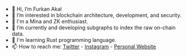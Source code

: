 - 👋 Hi, I’m Furkan Akal
- 👀 I’m interested in blockchain architecture, development, and security.
- 👀 I'm a Mina and ZK enthusiast.
- 🌱 I’m currently and developing subgraphs to index the raw on-chain data.
- 🌱 I'm learning Rust programming language.
- 📫 How to reach me: [Twitter](https://twitter.com/furkanakaldev) - [Instagram](https://instagram.com/furkanakaldev) - [Personal Website](https://furkanakal.space)

<!---
furkanakal/furkanakal is a ✨ special ✨ repository because its `README.md` (this file) appears on your GitHub profile.
You can click the Preview link to take a look at your changes.
--->
